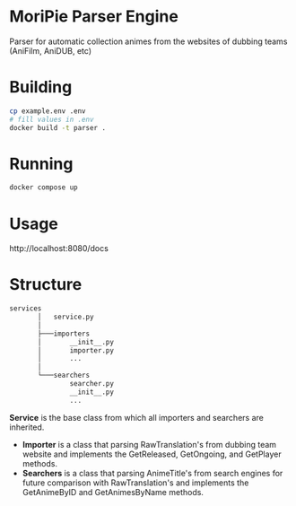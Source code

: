 # MoriPie Parser Engine
Parser for automatic collection animes from the websites of dubbing teams (AniFilm, AniDUB, etc)

# Building
```bash
cp example.env .env
# fill values in .env 
docker build -t parser .
```

# Running
```bash
docker compose up
```

# Usage
http://localhost:8080/docs

# Structure
```bash
services
       │   service.py
       │
       ├───importers
       │       __init__.py
       │       importer.py
       │       ...
       │
       └───searchers
               searcher.py
               __init__.py
               ...

```
**Service** is the base class from which all importers and searchers are inherited.
 - **Importer** is a class that parsing RawTranslation's from dubbing team website and implements the GetReleased, GetOngoing, and GetPlayer methods.
 - **Searchers** is a class that parsing AnimeTitle's from search engines for future comparison with RawTranslation's and implements the GetAnimeByID and GetAnimesByName methods.
